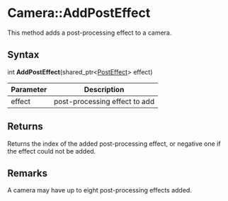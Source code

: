 # Camera::AddPostEffect

This method adds a post-processing effect to a camera.

## Syntax

int **AddPostEffect**(shared_ptr<[PostEffect](PostEffect.md)\> effect)

| Parameter | Description |
|---|---|
| effect | post-processing effect to add |

## Returns

Returns the index of the added post-processing effect, or negative one if the effect could not be added.

## Remarks

A camera may have up to eight post-processing effects added.
